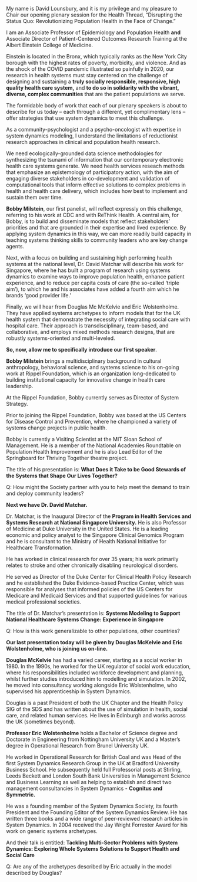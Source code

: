 My name is David Lounsbury, and it is my privilege and my pleasure to Chair our opening plenary session for the Health Thread, “Disrupting the Status Quo: Revolutionizing Population Health in the Face of Change.” 

I am an Associate Professor of Epidemiology and Population Health <b>and</b> Associate Director of Patient-Centered Outcomes Research Training at the Albert Einstein College of Medicine. 

Einstein is located in the Bronx, which typically ranks as the New York City borough with the highest rates of poverty, morbidity, and violence. And as the shock of the COVID pandemic illustrated so painfully in 2020, our research in health systems must stay centered on the challenge of designing and sustaining a <b>truly socially responsible, responsive, high quality health care system,</b> and <b>to do so in solidarity with the vibrant, diverse, complex communities</b> that are the patient populations we serve.

The formidable body of work that each of our plenary speakers is about to describe for us today – each through a different, yet complimentary lens – offer strategies that use system dynamics to meet this challenge.

As a community-psychologist and a psycho-oncologist with expertise in system dynamics modeling, I understand the limitations of reductionist research approaches in clinical and population health research. 

We need ecologically-grounded data science methodologies for synthesizing the tsunami of information that our contemporary electronic health care systems generate. We need health services reseach methods that emphasize an epistemology of participatory action, with the aim of engaging diverse stakeholders in co-development and validation of  computational tools that inform effective solutions to complex problems in health and health care delivery, which includes how best to implement and sustain them over time.

<b>Bobby Milstein</b>, our first panelist, will reflect expressly on this challenge, referring to his work at CDC and with ReThink Health.  A central aim, for Bobby, is to build and disseminate models that reflect stakeholders’ priorities and that are grounded in their expertise and lived experience. By applying system dynamics in this way, we can more readily build capacity in teaching systems thinking skills to community leaders who are key change agents. 

Next, with a focus on building and sustaining high performing health systems at the national level, Dr. David Matchar will describe his work for Singapore, where he has built a program of research using systems dynamics to examine ways to improve population health, enhance patient experience, and to reduce per capita costs of care (the so-called ‘triple aim’), to which he and his associates have added a fourth aim which he brands ‘good provider life.’ 

Finally, we will hear from Douglas Mc McKelvie and Eric Wolstenholme. They have applied systems archetypes to inform models that for the UK health system that demonstrate the necessity of integrating social care with hospital care. Their approach is transdisciplinary, team-based, and collaborative, and employs mixed methods research designs, that are robustly systems-oriented and multi-leveled. 

<b>So, now, allow me to specifically introduce our first speaker</b>.

<b>Bobby Milstein</b> brings a multidisciplinary background in cultural anthropology, behavioral science, and systems science to his on-going work at Rippel Foundation, which is an organization long-dedicated to building institutional capacity for innovative change in health care leadership. 

At the Rippel Foundation, Bobby currently serves as Director of System Strategy.  

Prior to joining the Rippel Foundation, Bobby was based at the US Centers for Disease Control and Prevention, where he championed a variety of systems change projects in public health.

Bobby is currently a Visiting Scientist at the MIT Sloan School of Management. He is a member of the National Academies Roundtable on Population Health Improvement and he is also Lead Editor of the Springboard for Thriving Together theatre project. 

The title of his presentation is: <b>What Does it Take to be Good Stewards of the Systems that Shape Our Lives Together?</b>

Q: How might the Society partner with you to help meet the demand to train and deploy community leaders? 

<b>Next we have Dr. David Matchar.</b>

Dr. Matchar, is the Inaugural Director of the <b>Program in Health Services and Systems Research at National Singapore University.</b> He is also Professor of Medicine at Duke University in the United States. He is a leading economic and policy analyst to the Singapore Clinical Genomics Program and he is consultant to the Ministry of Health National Initiative for Healthcare Transformation.

He has worked in clinical research for over 35 years; his work primarily relates to stroke and other chronically disabling neurological disorders.

He served as Director of the Duke Center for Clinical Health Policy Research and he established the Duke Evidence-based Practice Center, which was responsible for analyses that informed policies of the US Centers for Medicare and Medicaid Services and that supported guidelines for various medical professional societies.

The title of Dr. Matchar’s presentation is: <b>Systems Modeling to Support National Healthcare Systems Change: Experience in Singapore</b>

Q: How is this work generalizable to other populations, other countries? 

<b>Our last presentation today will be given by Douglas McKelvie and Eric Wolstenholme, who is joining us on-line.</b> 

<b>Douglas McKelvie</b> has had a varied career, starting as a social worker in 1980. In the 1990s, he worked for the UK regulator of social work education, where his responsibilities included workforce development and planning, whilst further studies introduced him to modelling and simulation. In 2002, he moved into consultancy working alongside Eric Wolstenholme, who supervised his apprenticeship in System Dynamics.

Douglas is a past President of both the UK Chapter and the Health Policy SIG of the SDS and has written about the use of simulation in health, social care, and related human services. He lives in Edinburgh and works across the UK (sometimes beyond).

<b>Professor Eric Wolstenholme</b> holds a Bachelor of Science degree and Doctorate in Engineering from Nottingham University UK and a Master’s degree in Operational Research from Brunel University UK. 

He worked in Operational Research for British Coal and was Head of the first System Dynamics Research Group in the UK at Bradford University Business School. He subsequently held full Professorial posts at Stirling, Leeds Beckett and London South Bank Universities in Management Science and Business Learning as well as helping to establish and direct two management consultancies in System Dynamics - <b>Cognitus and Symmetric.</b> 

He was a founding member of the System Dynamics Society, its fourth President and the Founding Editor of the System Dynamics Review. He has written three books and a wide range of peer-reviewed research articles in System Dynamics. In 2004 received the Jay Wright Forrester Award for his work on generic systems archetypes.

And their talk is entitled: <b>Tackling Multi-Sector Problems with System Dynamics: Exploring Whole Systems Solutions to Support Health and Social Care</b>

Q: Are any of the archetypes described by Eric actually in the model described by Douglas?
